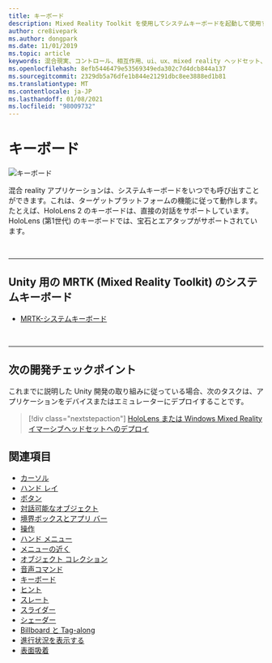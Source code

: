 ```yaml
---
title: キーボード
description: Mixed Reality Toolkit を使用してシステムキーボードを起動して使用する方法について説明します。
author: cre8ivepark
ms.author: dongpark
ms.date: 11/01/2019
ms.topic: article
keywords: 混合現実、コントロール、相互作用、ui、ux、mixed reality ヘッドセット、windows mixed reality ヘッドセット、virtual reality ヘッドセット、HoloLens、キーボード、MRTK、Mixed Reality Toolkit
ms.openlocfilehash: 8efb5446479e53569349eda302c7d4dcb844a137
ms.sourcegitcommit: 2329db5a76dfe1b844e21291dbc8ee3888ed1b81
ms.translationtype: MT
ms.contentlocale: ja-JP
ms.lasthandoff: 01/08/2021
ms.locfileid: "98009732"
---
```

# <a name="keyboard"></a>キーボード

![キーボード](images/UX_Hero_Keyboard.jpg)

混合 reality アプリケーションは、システムキーボードをいつでも呼び出すことができます。これは、ターゲットプラットフォームの機能に従って動作します。 たとえば、HoloLens 2 のキーボードは、直接の対話をサポートしています。 HoloLens (第1世代) のキーボードでは、宝石とエアタップがサポートされています。

<br>

---

## <a name="system-keyboard-in-mrtk-mixed-reality-toolkit-for-unity"></a>Unity 用の MRTK (Mixed Reality Toolkit) のシステムキーボード

* [MRTK-システムキーボード](https://microsoft.github.io/MixedRealityToolkit-Unity/Documentation/README_SystemKeyboard.html)

<br>

---

## <a name="next-development-checkpoint"></a>次の開発チェックポイント

これまでに説明した Unity 開発の取り組みに従っている場合、次のタスクは、アプリケーションをデバイスまたはエミュレーターにデプロイすることです。 

> [!div class="nextstepaction"]
> [HoloLens または Windows Mixed Reality イマーシブヘッドセットへのデプロイ](../develop/platform-capabilities-and-apis/using-visual-studio.md)

## <a name="see-also"></a>関連項目

* [カーソル](cursors.md)
* [ハンド レイ](point-and-commit.md)
* [ボタン](button.md)
* [対話可能なオブジェクト](interactable-object.md)
* [境界ボックスとアプリ バー](app-bar-and-bounding-box.md)
* [操作](direct-manipulation.md)
* [ハンド メニュー](hand-menu.md)
* [メニューの近く](near-menu.md)
* [オブジェクト コレクション](object-collection.md)
* [音声コマンド](voice-input.md)
* [キーボード](keyboard.md)
* [ヒント](tooltip.md)
* [スレート](slate.md)
* [スライダー](slider.md)
* [シェーダー](shader.md)
* [Billboard と Tag-along](billboarding-and-tag-along.md)
* [進行状況を表示する](progress.md)
* [表面吸着](surface-magnetism.md)
